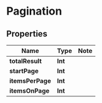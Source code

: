 # Pagination

## Properties

Name | Type | Note
---- | ---- | ----
**totalResult** | **Int** | 
**startPage** | **Int** | 
**itemsPerPage** | **Int** | 
**itemsOnPage** | **Int** | 


